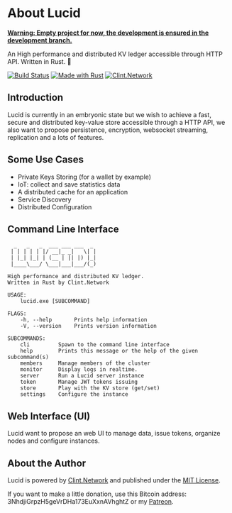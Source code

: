 # About Lucid

<ins>__**Warning: Empty project for now, the development is ensured in the [development](https://github.com/clintnetwork/lucid/tree/developement) branch.**__</ins>

An High performance and distributed KV ledger accessible through HTTP API. Written in Rust. 🦀

[![Build Status](https://travis-ci.com/clintnetwork/lucid.svg?branch=developement)](https://travis-ci.com/clintnetwork/lucid)
[![Made with Rust](https://img.shields.io/badge/Made%20With-Rust-dea584)](https://www.rust-lang.org/)
[![Clint.Network](https://img.shields.io/badge/Powered%20by-Clint.Network-blue.svg)](https://twitter.com/clint_network)

## Introduction

Lucid is currently in an embryonic state but we wish to achieve a fast, secure and distributed key-value store accessible through a HTTP API, we also want to propose persistence, encryption, websocket streaming, replication and a lots of features.

## Some Use Cases

- Private Keys Storing (for a wallet by example)
- IoT: collect and save statistics data
- A distributed cache for an application
- Service Discovery
- Distributed Configuration

## Command Line Interface

```
  _   _   _  ___ ___ ___  _
 | | | | | |/ __|_ _|   \| |
 | |_| |_| | (__ | || |) |_|
 |____\___/ \___|___|___/(_)

High performance and distributed KV ledger.
Written in Rust by Clint.Network

USAGE:
    lucid.exe [SUBCOMMAND]

FLAGS:
    -h, --help       Prints help information
    -V, --version    Prints version information

SUBCOMMANDS:
    cli         Spawn to the command line interface
    help        Prints this message or the help of the given subcommand(s)
    members     Manage members of the cluster
    monitor     Display logs in realtime.
    server      Run a Lucid server instance
    token       Manage JWT tokens issuing
    store       Play with the KV store (get/set)
    settings    Configure the instance
```

## Web Interface (UI)

Lucid want to propose an web UI to manage data, issue tokens, organize nodes and configure instances.

## About the Author

Lucid is powered by [Clint.Network](https://twitter.com/clint_network) and published under the [MIT License](LICENSE.md).

If you want to make a little donation, use this Bitcoin address: 3NhdjiGrpzH5geVrDHa173EuXxnAVhghtZ or my [Patreon](https://www.patreon.com/clintnetwork).
